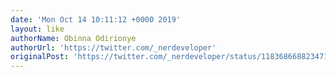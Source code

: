 ```yaml
---
date: 'Mon Oct 14 10:11:12 +0000 2019'
layout: like
authorName: Obinna Odirionye
authorUrl: 'https://twitter.com/_nerdeveloper'
originalPost: 'https://twitter.com/_nerdeveloper/status/1183686688234717184'
---
```

